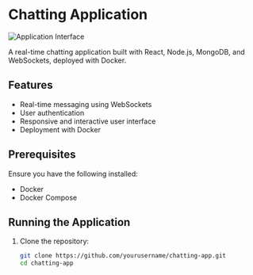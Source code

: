 # Chatting Application
![Application Interface](./assets/pic.png)

A real-time chatting application built with React, Node.js, MongoDB, and WebSockets, deployed with Docker.

## Features
* Real-time messaging using WebSockets
* User authentication
* Responsive and interactive user interface
* Deployment with Docker

## Prerequisites
Ensure you have the following installed:
* Docker
* Docker Compose

## Running the Application
1. Clone the repository:
   ```bash
   git clone https://github.com/yourusername/chatting-app.git
   cd chatting-app

